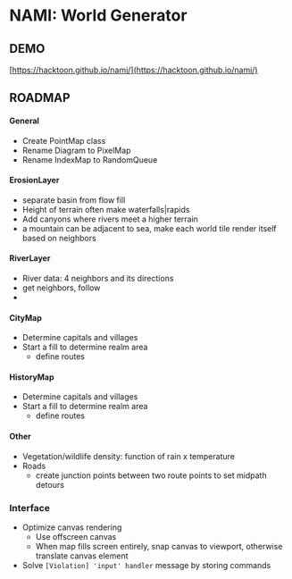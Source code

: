 # NAMI: World Generator

## DEMO

[https://hacktoon.github.io/nami/](https://hacktoon.github.io/nami/)


## ROADMAP

#### General
- Create PointMap class
- Rename Diagram to PixelMap
- Rename IndexMap to RandomQueue

#### ErosionLayer
  - separate basin from flow fill
  - Height of terrain often make waterfalls|rapids
  - Add canyons where rivers meet a higher terrain
  - a mountain can be adjacent to sea, make each world tile render itself based on neighbors

#### RiverLayer
  - River data:
    4 neighbors and its directions
  - get neighbors, follow
  -

#### CityMap
- Determine capitals and villages
- Start a fill to determine realm area
  - define routes

#### HistoryMap
- Determine capitals and villages
- Start a fill to determine realm area
  - define routes

#### Other
- Vegetation/wildlife density: function of rain x temperature
- Roads
  - create junction points between two route points to set midpath detours

### Interface
- Optimize canvas rendering
  - Use offscreen canvas
  - When map fills screen entirely, snap canvas to viewport,
    otherwise translate canvas element
- Solve `[Violation] 'input' handler` message by storing commands